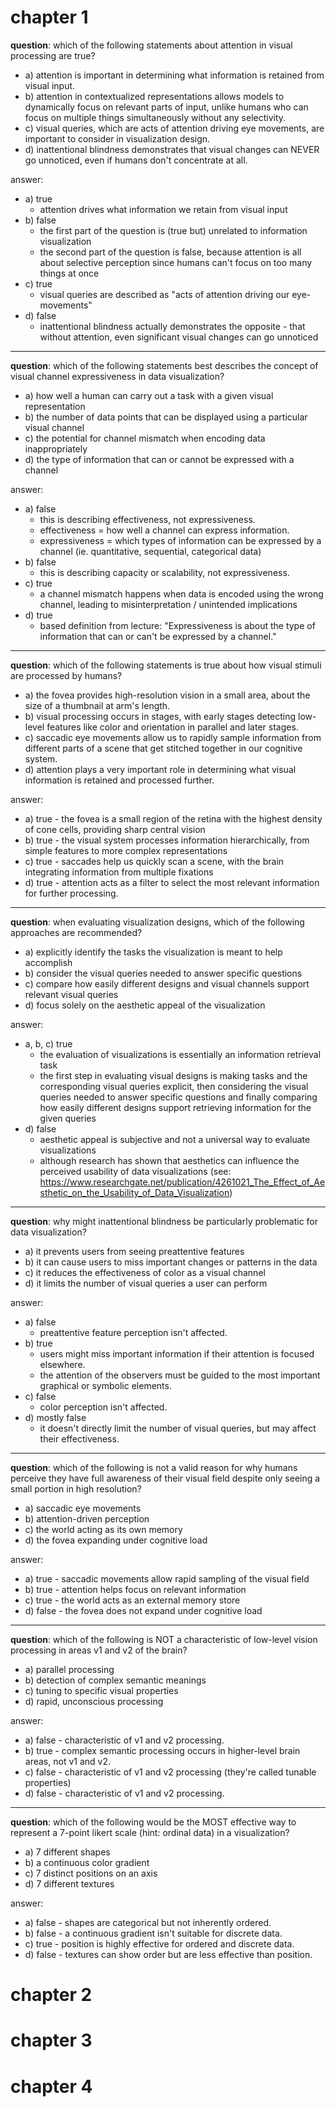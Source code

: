 # chapter 1

**question**: which of the following statements about attention in visual processing are true?

- a) attention is important in determining what information is retained from visual input.
- b) attention in contextualized representations allows models to dynamically focus on relevant parts of input, unlike humans who can focus on multiple things simultaneously without any selectivity.
- c) visual queries, which are acts of attention driving eye movements, are important to consider in visualization design.
- d) inattentional blindness demonstrates that visual changes can NEVER go unnoticed, even if humans don't concentrate at all.

answer:

- a) true
	- attention drives what information we retain from visual input
- b) false
	- the first part of the question is (true but) unrelated to information visualization
	- the second part of the question is false, because attention is all about selective perception since humans can't focus on too many things at once
- c) true
	- visual queries are described as "acts of attention driving our eye-movements"
- d) false
	- inattentional blindness actually demonstrates the opposite - that without attention, even significant visual changes can go unnoticed

---

**question**: which of the following statements best describes the concept of visual channel expressiveness in data visualization?

- a) how well a human can carry out a task with a given visual representation
- b) the number of data points that can be displayed using a particular visual channel
- c) the potential for channel mismatch when encoding data inappropriately
- d) the type of information that can or cannot be expressed with a channel

answer: 

- a) false
	- this is describing effectiveness, not expressiveness.
	- effectiveness = how well a channel can express information.
	- expressiveness = which types of information can be expressed by a channel (ie. quantitative, sequential, categorical data)
- b) false
	- this is describing capacity or scalability, not expressiveness.
- c) true
	- a channel mismatch happens when data is encoded using the wrong channel, leading to misinterpretation / unintended implications
- d) true
	- based definition from lecture: "Expressiveness is about the type of information that can or can't be expressed by a channel."

---

**question**: which of the following statements is true about how visual stimuli are processed by humans?

- a) the fovea provides high-resolution vision in a small area, about the size of a thumbnail at arm's length.
- b) visual processing occurs in stages, with early stages detecting low-level features like color and orientation in parallel and later stages.
- c) saccadic eye movements allow us to rapidly sample information from different parts of a scene that get stitched together in our cognitive system.
- d) attention plays a very important role in determining what visual information is retained and processed further.

answer:

- a) true - the fovea is a small region of the retina with the highest density of cone cells, providing sharp central vision
- b) true - the visual system processes information hierarchically, from simple features to more complex representations
- c) true - saccades help us quickly scan a scene, with the brain integrating information from multiple fixations
- d) true - attention acts as a filter to select the most relevant information for further processing.

---

**question**: when evaluating visualization designs, which of the following approaches are recommended?

- a) explicitly identify the tasks the visualization is meant to help accomplish
- b) consider the visual queries needed to answer specific questions
- c) compare how easily different designs and visual channels support relevant visual queries
- d) focus solely on the aesthetic appeal of the visualization

answer:

- a, b, c) true
	- the evaluation of visualizations is essentially an information retrieval task
	- the first step in evaluating visual designs is making tasks and the corresponding visual queries explicit, then considering the visual queries needed to answer specific questions and finally comparing how easily different designs support retrieving information for the given queries
- d) false
	- aesthetic appeal is subjective and not a universal way to evaluate visualizations
	- although research has shown that aesthetics can influence the perceived usability of data visualizations (see: https://www.researchgate.net/publication/4261021_The_Effect_of_Aesthetic_on_the_Usability_of_Data_Visualization)

---

**question**: why might inattentional blindness be particularly problematic for data visualization?

- a) it prevents users from seeing preattentive features
- b) it can cause users to miss important changes or patterns in the data
- c) it reduces the effectiveness of color as a visual channel
- d) it limits the number of visual queries a user can perform

answer:

 - a) false
	 - preattentive feature perception isn't affected.
- b) true
	- users might miss important information if their attention is focused elsewhere.
	- the attention of the observers must be guided to the most important graphical or symbolic elements.
- c) false
	- color perception isn't affected.
- d) mostly false
	- it doesn't directly limit the number of visual queries, but may affect their effectiveness.

---

**question**: which of the following is not a valid reason for why humans perceive they have full awareness of their visual field despite only seeing a small portion in high resolution?

- a) saccadic eye movements
- b) attention-driven perception
- c) the world acting as its own memory
- d) the fovea expanding under cognitive load

answer:

- a) true - saccadic movements allow rapid sampling of the visual field
- b) true - attention helps focus on relevant information
- c) true - the world acts as an external memory store
- d) false - the fovea does not expand under cognitive load

---

**question**:  which of the following is NOT a characteristic of low-level vision processing in areas v1 and v2 of the brain?

- a) parallel processing
- b) detection of complex semantic meanings
- c) tuning to specific visual properties
- d) rapid, unconscious processing

answer:

- a) false - characteristic of v1 and v2 processing.
- b) true - complex semantic processing occurs in higher-level brain areas, not v1 and v2.
- c) false - characteristic of v1 and v2 processing (they're called tunable properties)
- d) false - characteristic of v1 and v2 processing.

---

**question**: which of the following would be the MOST effective way to represent a 7-point likert scale (hint: ordinal data) in a visualization?

- a) 7 different shapes
- b) a continuous color gradient
- c) 7 distinct positions on an axis
- d) 7 different textures

answer:

- a) false - shapes are categorical but not inherently ordered.
- b) false - a continuous gradient isn't suitable for discrete data.
- c) true - position is highly effective for ordered and discrete data.
- d) false - textures can show order but are less effective than position.


# chapter 2

# chapter 3

# chapter 4

